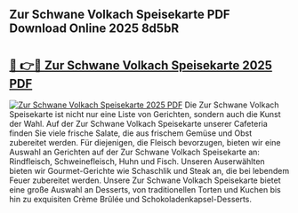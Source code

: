 ## Zur Schwane Volkach Speisekarte PDF Download Online 2025 8d5bR

# <h2><a href="http://gca09jc.nevu.top/?p=Zur+Schwane+Volkach+Speisekarte">🔗 👉🔴 Zur Schwane Volkach Speisekarte 2025 PDF</a></h2>

[![Zur Schwane Volkach Speisekarte 2025 PDF](https://i.imgur.com/dBaPXMq.png)](http://gca09jc.nevu.top/?p=Zur+Schwane+Volkach+Speisekarte)
Die Zur Schwane Volkach Speisekarte ist nicht nur eine Liste von Gerichten, sondern auch die Kunst der Wahl. Auf der Zur Schwane Volkach Speisekarte unserer Cafeteria finden Sie viele frische Salate, die aus frischem Gemüse und Obst zubereitet werden. Für diejenigen, die Fleisch bevorzugen, bieten wir eine Auswahl an Gerichten auf der Zur Schwane Volkach Speisekarte an: Rindfleisch, Schweinefleisch, Huhn und Fisch. Unseren Auserwählten bieten wir Gourmet-Gerichte wie Schaschlik und Steak an, die bei lebendem Feuer zubereitet werden. Unsere Zur Schwane Volkach Speisekarte bietet eine große Auswahl an Desserts, von traditionellen Torten und Kuchen bis hin zu exquisiten Crème Brûlée und Schokoladenkapsel-Desserts.
